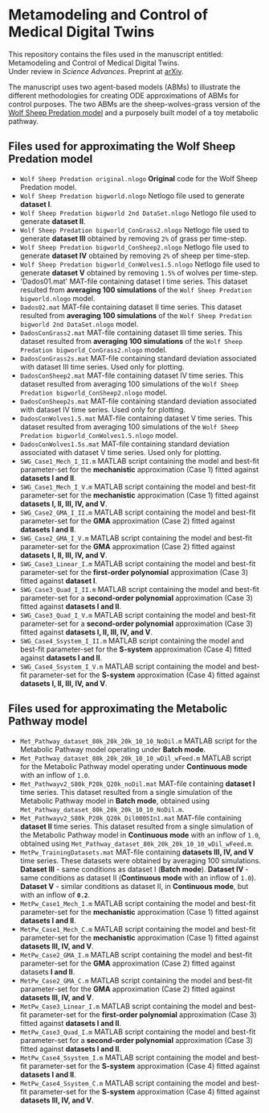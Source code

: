 # Metamodeling and Control of Medical Digital Twins

This repository contains the files used in the manuscript entitled: Metamodeling and Control of Medical Digital Twins.<br>
Under review in *Science Advances*. Preprint at [arXiv](https://doi.org/10.48550/arXiv.2402.05750). <br>

The manuscript uses two agent-based models (ABMs) to illustrate the different methodologies for creating ODE approximations of ABMs for control purposes. The two ABMs are the sheep-wolves-grass version of the [Wolf Sheep Predation model](https://ccl.northwestern.edu/netlogo/models/WolfSheepPredation) and a purposely built model of a toy metabolic pathway.

## Files used for approximating the Wolf Sheep Predation model
 - `Wolf Sheep Predation original.nlogo` **Original** code for the Wolf Sheep Predation model.
 - `Wolf Sheep Predation bigworld.nlogo` Netlogo file used to generate **dataset I**.
 - `Wolf Sheep Predation bigworld 2nd DataSet.nlogo` Netlogo file used to generate **dataset II**.
 -  `Wolf Sheep Predation bigworld_ConGrass2.nlogo` Netlogo file used to generate **dataset III** obtained by removing `2%` of grass per time-step.
 -  `Wolf Sheep Predation bigworld_ConSheep2.nlogo` Netlogo file used to generate **dataset IV** obtained by removing `2%` of sheep per time-step.
 -  `Wolf Sheep Predation bigworld_ConWolves1.5.nlogo` Netlogo file used to generate **dataset V** obtained by removing `1.5%` of wolves per time-step.
 -  'Dados01.mat' MAT-file containing dataset I time series. This dataset resulted from **averaging 100 simulations** of the `Wolf Sheep Predation bigworld.nlogo` model.
 -  `Dados02.mat` MAT-file containing dataset II time series. This dataset resulted from **averaging 100 simulations** of the `Wolf Sheep Predation bigworld 2nd DataSet.nlogo` model.
 -  `DadosConGrass2.mat` MAT-file containing dataset III time series. This dataset resulted from **averaging 100 simulations** of the `Wolf Sheep Predation bigworld_ConGrass2.nlogo` model.
 -  `DadosConGrass2s.mat` MAT-file containing standard deviation associated with dataset III time series. Used only for plotting.
 -  `DadosConSheep2.mat` MAT-file containing dataset IV time series. This dataset resulted from averaging 100 simulations of the `Wolf Sheep Predation bigworld_ConSheep2.nlogo` model.
 -  `DadosConSheep2s.mat` MAT-file containing standard deviation associated with dataset IV time series. Used only for plotting.
 -  `DadosConWolves1.5.mat` MAT-file containing dataset V time series. This dataset resulted from averaging 100 simulations of the `Wolf Sheep Predation bigworld_ConWolves1.5.nlogo` model.
 -  `DadosConWolves1.5s.mat` MAT-file containing standard deviation associated with dataset V time series. Used only for plotting.
 -  `SWG_Case1_Mech_I_II.m` MATLAB script containing the model and best-fit parameter-set for the **mechanistic** approximation (Case 1) fitted against **datasets I and II**.
 -  `SWG_Case1_Mech_I_V.m` MATLAB script containing the model and best-fit parameter-set for the **mechanistic** approximation (Case 1) fitted against **datasets I, II, III, IV, and V**.
 -  `SWG_Case2_GMA_I_II.m` MATLAB script containing the model and best-fit parameter-set for the **GMA** approximation (Case 2) fitted against **datasets I and II**.
 -  `SWG_Case2_GMA_I_V.m` MATLAB script containing the model and best-fit parameter-set for the **GMA** approximation (Case 2) fitted against **datasets I, II, III, IV, and V**.
 -  `SWG_Case3_Linear_I.m` MATLAB script containing the model and best-fit parameter-set for the **first-order polynomial** approximation (Case 3) fitted against **dataset I**.
 -  `SWG_Case3_Quad_I_II.m` MATLAB script containing the model and best-fit parameter-set for a **second-order polynomial** approximation (Case 3) fitted against **datasets I and II**.
 -  `SWG_Case3_Quad_I_V.m` MATLAB script containing the model and best-fit parameter-set for a **second-order polynomial** approximation (Case 3) fitted against **datasets I, II, III, IV, and V**.
 -  `SWG_Case4_Ssystem_I_II.m` MATLAB script containing the model and best-fit parameter-set for the **S-system** approximation (Case 4) fitted against **datasets I and II**.
 -  `SWG_Case4_Ssystem_I_V.m` MATLAB script containing the model and best-fit parameter-set for the **S-system** approximation (Case 4) fitted against **datasets I, II, III, IV, and V**.

  ## Files used for approximating the Metabolic Pathway model
 -  `Met_Pathway_dataset_80k_20k_20k_10_10_NoDil.m` MATLAB script for the Metabolic Pathway model operating under **Batch mode**.
 -  `Met_Pathway_dataset_80k_20k_20k_10_10_wDil_wFeed.m`  MATLAB script for the Metabolic Pathway model operating under **Continuous mode** with an inflow of `1.0`.
 -  `Met_Pathwayv2_S80k_P20k_Q20k_noDil.mat` MAT-file containing **dataset I** time series. This dataset resulted from a single simulation of the Metabolic Pathway model in **Batch mode**, obtained using `Met_Pathway_dataset_80k_20k_20k_10_10_NoDil.m`.
 -  `Met_Pathwayv2_S80k_P20k_Q20k_Dil0005In1.mat` MAT-file containing **dataset II** time series. This dataset resulted from a single simulation of the Metabolic Pathway model in **Continuous mode** with an inflow of `1.0`, obtained using `Met_Pathway_dataset_80k_20k_20k_10_10_wDil_wFeed.m`.
 -  `MetPw_TrainingDatasets.mat` MAT-file containing **datasets III, IV, and V** time series. These datasets were obtained by averaging 100 simulations. **Dataset III** - same conditions as dataset I (**Batch mode**).  **Dataset IV** - same conditions as dataset II (**Continuous mode** with an inflow of `1.0`).  **Dataset V** - similar conditions as dataset II, in **Continuous mode**, but with an inflow of **`0.2`**.
 -  `MetPw_Case1_Mech_I.m` MATLAB script containing the model and best-fit parameter-set for the **mechanistic** approximation (Case 1) fitted against **datasets I and II**.
 -  `MetPw_Case1_Mech_C.m` MATLAB script containing the model and best-fit parameter-set for the **mechanistic** approximation (Case 1) fitted against **datasets III, IV, and V**.
 -  `MetPw_Case2_GMA_I.m` MATLAB script containing the model and best-fit parameter-set for the **GMA** approximation (Case 2) fitted against datasets **I and II**.
 -  `MetPw_Case2_GMA_C.m` MATLAB script containing the model and best-fit parameter-set for the **GMA** approximation (Case 2) fitted against **datasets III, IV, and V**.
 -  `MetPw_Case3_Linear_I.m` MATLAB script containing the model and best-fit parameter-set for the **first-order polynomial** approximation (Case 3) fitted against **datasets I and II**.
 -  `MetPw_Case3_Quad_I.m` MATLAB script containing the model and best-fit parameter-set for a **second-order polynomial** approximation (Case 3) fitted against **datasets I and II**.
 -  `MetPw_Case4_Ssystem_I.m` MATLAB script containing the model and best-fit parameter-set for the **S-system** approximation (Case 4) fitted against **datasets I and II**.
 -  `MetPw_Case4_Ssystem_C.m` MATLAB script containing the model and best-fit parameter-set for the **S-system** approximation (Case 4) fitted against **datasets III, IV, and V**.
  
